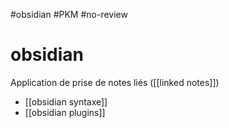 #obsidian #PKM #no-review 
# obsidian

Application de prise de notes liés ([[linked notes]])

 - [[obsidian syntaxe]]
 - [[obsidian plugins]]



